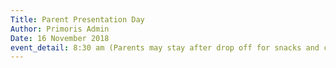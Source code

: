 ```yaml
---
Title: Parent Presentation Day
Author: Primoris Admin
Date: 16 November 2018
event_detail: 8:30 am (Parents may stay after drop off for snacks and coffee)
---
```


